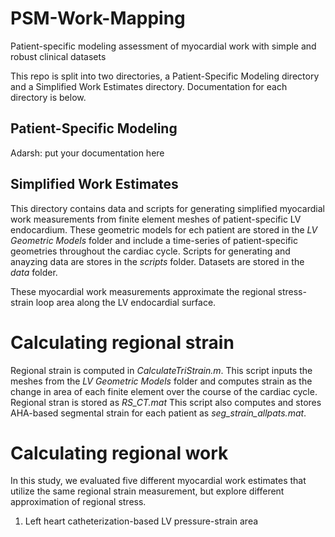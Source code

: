 # PSM-Work-Mapping
Patient-specific modeling assessment of myocardial work with simple and robust clinical datasets

This repo is split into two directories, a Patient-Specific Modeling directory and a Simplified Work Estimates directory. Documentation for each directory is below.


## Patient-Specific Modeling
Adarsh: put your documentation here



## Simplified Work Estimates
This directory contains data and scripts for generating simplified myocardial work measurements from finite element meshes of patient-specific LV endocardium. These geometric models for ech patient are stored in the *LV Geometric Models* folder and include a time-series of patient-specific geometries throughout the cardiac cycle. Scripts for generating and anayzing data are stores in the *scripts* folder. Datasets are stored in the *data* folder.  

These myocardial work measurements approximate the regional stress-strain loop area along the LV endocardial surface.

# Calculating regional strain
Regional strain is computed in *CalculateTriStrain.m*. This script inputs the meshes from the *LV Geometric Models* folder and computes strain as the change in area of each finite element over the course of the cardiac cycle. Regional stran is stored as *RS_CT.mat* This script also computes and stores AHA-based segmental strain for each patient as *seg_strain_allpats.mat*.

# Calculating regional work
In this study, we evaluated five different myocardial work estimates that utilize the same regional strain measurement, but explore different approximation of regional stress.

1. Left heart catheterization-based LV pressure-strain area
  
